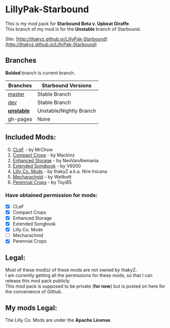 # LillyPak-Starbound
This is my mod pack for **Starbound Beta v. Upbeat Giraffe**.   
This branch of my mod is for the **Unstable** branch of Starbound.   

Site: [http://thakyz.github.io/LillyPak-Starbound](http://thakyz.github.io/LillyPak-Starbound)   

## Branches

**Bolded** branch is current branch.   

| Branches                                                                   | Starbound Versions      |   
|----------------------------------------------------------------------------|-------------------------|   
| [master](https://github.com/thakyZ/LillyPak-Starbound/tree/master)         | Stable Branch           |   
| [dev](https://github.com/thakyZ/LillyPak-Starbound/tree/dev)               | Stable Branch           |   
| [**unstable**](https://github.com/thakyZ/LillyPak-Starbound/tree/unstable) | Unstable/Nightly Branch |   
| gh-pages                                                                   | None                    |   

## Included Mods:

0. [CLeF](http://forums.playstarbound.com/index.php?resources/2622/) - by MrChow
0. [Compact Crops](http://forums.playstarbound.com/index.php?resources/2516/) - by Mackinz
0. [Enhanced Storage](http://community.playstarbound.com/index.php?resources/2450/) - by NeoVanAlemania
0. [Extended Songbook](http://community.playstarbound.com/index.php?resources/249/) - by V6000
0. [Lilly Co. Mods](#) - by thakyZ a.k.a. Nire Inicana
0. [Mecharachnid](http://community.playstarbound.com/resources/2814/) - by Wellbott
0. [Perennial Crops](http://community.playstarbound.com/index.php?resources/2403/) - by Toyi85

### Have obtained permission for mods:
- [x] CLeF
- [x] Compact Crops
- [x] Enhanced Storage
- [x] Extended Songbook
- [x] Lilly Co. Mods
- [ ] Mecharachnid
- [x] Perennial Crops

## **Legal**:

Most of these mod(s) of these mods are not owned by thakyZ.   
I am currently getting all the permissions for these mods, so that I can release this mod pack publicly.   
This mod pack is supposed to be private (**for now**) but is posted on here for the convenience of Github.   

## **My mods Legal**:

The Lilly Co. Mods are under the **Apache License**.   
